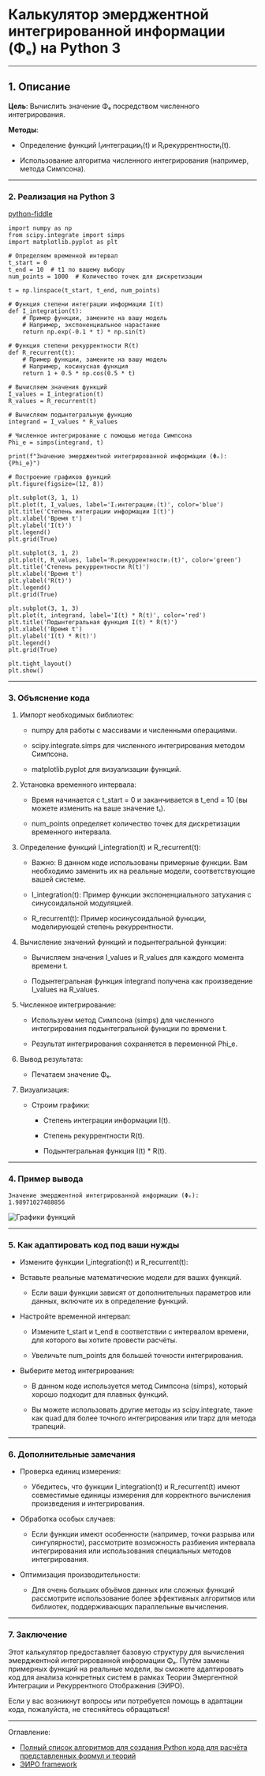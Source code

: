 # Калькулятор эмерджентной интегрированной информации (Φₑ) на Python 3

---

## 1. Описание

**Цель**: Вычислить значение Φₑ посредством численного интегрирования.

**Методы**:

  - Определение функций I₍интеграции₎(t) и R₍рекуррентности₎(t).

  - Использование алгоритма численного интегрирования (например, метода Симпсона).

---

### 2. Реализация на Python 3

[python-fiddle](https://python-fiddle.com/saved/yrfYVLTktpxDd6WiexGF)


```python3
import numpy as np
from scipy.integrate import simps
import matplotlib.pyplot as plt

# Определяем временной интервал
t_start = 0
t_end = 10  # t1 по вашему выбору
num_points = 1000  # Количество точек для дискретизации

t = np.linspace(t_start, t_end, num_points)

# Функция степени интеграции информации I(t)
def I_integration(t):
    # Пример функции, замените на вашу модель
    # Например, экспоненциальное нарастание
    return np.exp(-0.1 * t) * np.sin(t)

# Функция степени рекуррентности R(t)
def R_recurrent(t):
    # Пример функции, замените на вашу модель
    # Например, косинусная функция
    return 1 + 0.5 * np.cos(0.5 * t)

# Вычисляем значения функций
I_values = I_integration(t)
R_values = R_recurrent(t)

# Вычисляем подынтегральную функцию
integrand = I_values * R_values

# Численное интегрирование с помощью метода Симпсона
Phi_e = simps(integrand, t)

print(f"Значение эмерджентной интегрированной информации (Φₑ): {Phi_e}")

# Построение графиков функций
plt.figure(figsize=(12, 8))

plt.subplot(3, 1, 1)
plt.plot(t, I_values, label='I₍интеграции₎(t)', color='blue')
plt.title('Степень интеграции информации I(t)')
plt.xlabel('Время t')
plt.ylabel('I(t)')
plt.legend()
plt.grid(True)

plt.subplot(3, 1, 2)
plt.plot(t, R_values, label='R₍рекуррентности₎(t)', color='green')
plt.title('Степень рекуррентности R(t)')
plt.xlabel('Время t')
plt.ylabel('R(t)')
plt.legend()
plt.grid(True)

plt.subplot(3, 1, 3)
plt.plot(t, integrand, label='I(t) * R(t)', color='red')
plt.title('Подынтегральная функция I(t) * R(t)')
plt.xlabel('Время t')
plt.ylabel('I(t) * R(t)')
plt.legend()
plt.grid(True)

plt.tight_layout()
plt.show()
```

---

### 3. Объяснение кода

1. Импорт необходимых библиотек:

   - numpy для работы с массивами и численными операциями.

   - scipy.integrate.simps для численного интегрирования методом Симпсона.

   - matplotlib.pyplot для визуализации функций.

2. Установка временного интервала:

   - Время начинается с t_start = 0 и заканчивается в t_end = 10 (вы можете изменить на ваше значение t₁).

   - num_points определяет количество точек для дискретизации временного интервала.

3. Определение функций I_integration(t) и R_recurrent(t):

   - Важно: В данном коде использованы примерные функции. Вам необходимо заменить их на реальные модели, соответствующие вашей системе.

   - I_integration(t): Пример функции экспоненциального затухания с синусоидальной модуляцией.

   - R_recurrent(t): Пример косинусоидальной функции, моделирующей степень рекуррентности.

4. Вычисление значений функций и подынтегральной функции:

   - Вычисляем значения I_values и R_values для каждого момента времени t.

   - Подынтегральная функция integrand получена как произведение I_values на R_values.

5. Численное интегрирование:

   - Используем метод Симпсона (simps) для численного интегрирования подынтегральной функции по времени t.

   - Результат интегрирования сохраняется в переменной Phi_e.

6. Вывод результата:

   - Печатаем значение Φₑ.

7. Визуализация:

   - Строим графики:

     - Степень интеграции информации I(t).

     - Степень рекуррентности R(t).

     - Подынтегральная функция I(t) * R(t).

---

### 4. Пример вывода


`Значение эмерджентной интегрированной информации (Φₑ): 1.98971027488856`


![Графики функций](/Emergent-Integrated-Information-Calculator.png "Графики функций")


---

### 5. Как адаптировать код под ваши нужды

- Измените функции I_integration(t) и R_recurrent(t):
- Вставьте реальные математические модели для ваших функций.

  - Если ваши функции зависят от дополнительных параметров или данных, включите их в определение функций.

- Настройте временной интервал:

  - Измените t_start и t_end в соответствии с интервалом времени, для которого вы хотите провести расчёты.

  - Увеличьте num_points для большей точности интегрирования.

- Выберите метод интегрирования:

  - В данном коде используется метод Симпсона (simps), который хорошо подходит для плавных функций.

  - Вы можете использовать другие методы из scipy.integrate, такие как quad для более точного интегрирования или trapz для метода трапеций.

---

### 6. Дополнительные замечания

- Проверка единиц измерения:

  - Убедитесь, что функции I_integration(t) и R_recurrent(t) имеют совместимые единицы измерения для корректного вычисления произведения и интегрирования.

- Обработка особых случаев:

  - Если функции имеют особенности (например, точки разрыва или сингулярности), рассмотрите возможность разбиения интервала интегрирования или использования специальных методов интегрирования.

- Оптимизация производительности:

  - Для очень больших объёмов данных или сложных функций рассмотрите использование более эффективных алгоритмов или библиотек, поддерживающих параллельные вычисления.

---

### 7. Заключение

Этот калькулятор предоставляет базовую структуру для вычисления эмерджентной интегрированной информации Φₑ. Путём замены примерных функций на реальные модели, вы сможете адаптировать код для анализа конкретных систем в рамках Теории Эмергентной Интеграции и Рекуррентного Отображения (ЭИРО).

Если у вас возникнут вопросы или потребуется помощь в адаптации кода, пожалуйста, не стесняйтесь обращаться!

---

Оглавление: 

- [Полный список алгоритмов для создания Python кода для расчёта представленных формул и теорий](/calc.md)
- [ЭИРО framework](/README.md)

